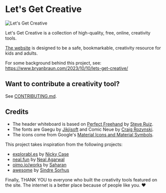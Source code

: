 # Let's Get Creative

![Let's Get Creative](https://raw.githubusercontent.com/bryanbraun/lets-get-creative/main/public/banner-github.png)

Let's Get Creative is a collection of high-quality, free, online, creativity tools.

[The website](https://letsgetcreative.today) is designed to be a safe, bookmarkable, creativity resource for kids and adults.

For some background behind this project, see: https://www.bryanbraun.com/2023/10/10/lets-get-creative/

## Want to contribute a creativity tool?

See [CONTRIBUTING.md](CONTRIBUTING.md).

## Credits

* The header whiteboard is based on [Perfect Freehand](https://github.com/steveruizok/perfect-freehand) by [Steve Ruiz](https://www.steveruiz.me/).
* The fonts are Gaegu by [Jikjisoft](https://jikjisoft.com/) and Comic Neue by [Craig Rozynski](https://www.craigrozynski.com/).
* The icons come from Google's [Material Icons and Material Symbols](https://fonts.google.com/icons).

This project takes inspiration from the following projects:

* [explorabl.es](https://explorabl.es/) by [Nicky Case](https://ncase.me/)
* [neal.fun](https://neal.fun/) by [Neal Agarwal](https://nealagarwal.me/)
* [oimo.io/works](https://oimo.io/works) by [Saharan](https://oimo.io/about)
* [awesome](https://github.com/sindresorhus/awesome) by [Sindre Sorhus](https://sindresorhus.com/)

Finally, THANK YOU to everyone who built the creativity tools featured on the site. The internet is a better place because of people like you. ❤️
